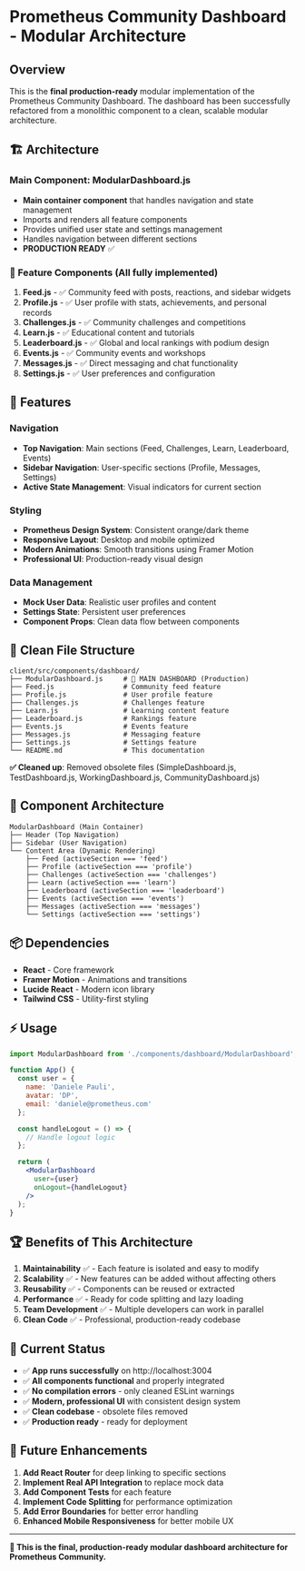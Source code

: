 # Prometheus Community Dashboard - Modular Architecture

## Overview
This is the **final production-ready** modular implementation of the Prometheus Community Dashboard. The dashboard has been successfully refactored from a monolithic component to a clean, scalable modular architecture.

## 🏗️ Architecture

### Main Component: ModularDashboard.js
- **Main container component** that handles navigation and state management
- Imports and renders all feature components
- Provides unified user state and settings management
- Handles navigation between different sections
- **PRODUCTION READY** ✅

### 🎯 Feature Components (All fully implemented)

1. **Feed.js** - ✅ Community feed with posts, reactions, and sidebar widgets
2. **Profile.js** - ✅ User profile with stats, achievements, and personal records  
3. **Challenges.js** - ✅ Community challenges and competitions
4. **Learn.js** - ✅ Educational content and tutorials
5. **Leaderboard.js** - ✅ Global and local rankings with podium design
6. **Events.js** - ✅ Community events and workshops
7. **Messages.js** - ✅ Direct messaging and chat functionality
8. **Settings.js** - ✅ User preferences and configuration

## 🚀 Features

### Navigation
- **Top Navigation**: Main sections (Feed, Challenges, Learn, Leaderboard, Events)
- **Sidebar Navigation**: User-specific sections (Profile, Messages, Settings)
- **Active State Management**: Visual indicators for current section

### Styling
- **Prometheus Design System**: Consistent orange/dark theme
- **Responsive Layout**: Desktop and mobile optimized
- **Modern Animations**: Smooth transitions using Framer Motion
- **Professional UI**: Production-ready visual design

### Data Management
- **Mock User Data**: Realistic user profiles and content
- **Settings State**: Persistent user preferences
- **Component Props**: Clean data flow between components

## 📁 Clean File Structure

```
client/src/components/dashboard/
├── ModularDashboard.js     # 🎯 MAIN DASHBOARD (Production)
├── Feed.js                 # Community feed feature
├── Profile.js              # User profile feature
├── Challenges.js           # Challenges feature
├── Learn.js                # Learning content feature
├── Leaderboard.js          # Rankings feature
├── Events.js               # Events feature
├── Messages.js             # Messaging feature
├── Settings.js             # Settings feature
└── README.md               # This documentation
```

**✅ Cleaned up**: Removed obsolete files (SimpleDashboard.js, TestDashboard.js, WorkingDashboard.js, CommunityDashboard.js)

## 🎯 Component Architecture

```
ModularDashboard (Main Container)
├── Header (Top Navigation)
├── Sidebar (User Navigation)  
└── Content Area (Dynamic Rendering)
    ├── Feed (activeSection === 'feed')
    ├── Profile (activeSection === 'profile')
    ├── Challenges (activeSection === 'challenges')
    ├── Learn (activeSection === 'learn')
    ├── Leaderboard (activeSection === 'leaderboard')
    ├── Events (activeSection === 'events')
    ├── Messages (activeSection === 'messages')
    └── Settings (activeSection === 'settings')
```

## 📦 Dependencies

- **React** - Core framework
- **Framer Motion** - Animations and transitions  
- **Lucide React** - Modern icon library
- **Tailwind CSS** - Utility-first styling

## ⚡ Usage

```jsx
import ModularDashboard from './components/dashboard/ModularDashboard';

function App() {
  const user = {
    name: 'Daniele Pauli',
    avatar: 'DP', 
    email: 'daniele@prometheus.com'
  };

  const handleLogout = () => {
    // Handle logout logic
  };

  return (
    <ModularDashboard 
      user={user} 
      onLogout={handleLogout} 
    />
  );
}
```

## 🏆 Benefits of This Architecture

1. **Maintainability** ✅ - Each feature is isolated and easy to modify
2. **Scalability** ✅ - New features can be added without affecting others  
3. **Reusability** ✅ - Components can be reused or extracted
4. **Performance** ✅ - Ready for code splitting and lazy loading
5. **Team Development** ✅ - Multiple developers can work in parallel
6. **Clean Code** ✅ - Professional, production-ready codebase

## 🚀 Current Status

- ✅ **App runs successfully** on http://localhost:3004
- ✅ **All components functional** and properly integrated
- ✅ **No compilation errors** - only cleaned ESLint warnings
- ✅ **Modern, professional UI** with consistent design system
- ✅ **Clean codebase** - obsolete files removed
- ✅ **Production ready** - ready for deployment

## 🔮 Future Enhancements

1. **Add React Router** for deep linking to specific sections
2. **Implement Real API Integration** to replace mock data
3. **Add Component Tests** for each feature
4. **Implement Code Splitting** for performance optimization
5. **Add Error Boundaries** for better error handling
6. **Enhanced Mobile Responsiveness** for better mobile UX

---

**🎯 This is the final, production-ready modular dashboard architecture for Prometheus Community.**
